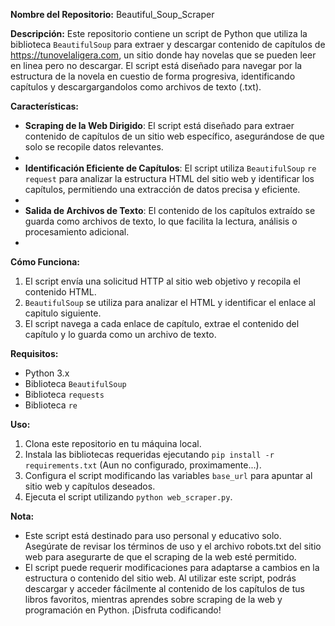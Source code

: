 **Nombre del Repositorio:** Beautiful_Soup_Scraper

**Descripción:**
Este repositorio contiene un script de Python que utiliza la biblioteca `BeautifulSoup` para extraer y descargar contenido de capítulos de https://tunovelaligera.com, un sitio donde hay novelas que se pueden leer en linea pero no descargar. El script está diseñado para navegar por la estructura de la novela en cuestio de forma progresiva, identificando  capítulos y descargargandolos como archivos de texto (.txt).


**Características:**
* **Scraping de la Web Dirigido**: El script está diseñado para extraer contenido de capítulos de un sitio web específico, asegurándose de que solo se recopile datos relevantes.
* 
* **Identificación Eficiente de Capítulos**: El script utiliza `BeautifulSoup` `re` `request` para analizar la estructura HTML del sitio web y identificar los capítulos, permitiendo una extracción de datos precisa y eficiente.
* 
* **Salida de Archivos de Texto**: El contenido de los capítulos extraído se guarda como archivos de texto, lo que facilita la lectura, análisis o procesamiento adicional.
* 

**Cómo Funciona:**
1. El script envía una solicitud HTTP al sitio web objetivo y recopila el contenido HTML.
2. `BeautifulSoup` se utiliza para analizar el HTML y identificar el enlace al capitulo siguiente.
3. El script navega a cada enlace de capítulo, extrae el contenido del capítulo y lo guarda como un archivo de texto.

**Requisitos:**
* Python 3.x
* Biblioteca `BeautifulSoup`
* Biblioteca `requests`
* Biblioteca `re`

**Uso:**
1. Clona este repositorio en tu máquina local.
2. Instala las bibliotecas requeridas ejecutando `pip install -r requirements.txt` (Aun no configurado, proximamente...).
3. Configura el script modificando las variables `base_url` para apuntar al sitio web y capítulos deseados.
4. Ejecuta el script utilizando `python web_scraper.py`.

**Nota:**
* Este script está destinado para uso personal y educativo solo. Asegúrate de revisar los términos de uso y el archivo robots.txt del sitio web para asegurarte de que el scraping de la web esté permitido.
* El script puede requerir modificaciones para adaptarse a cambios en la estructura o contenido del sitio web.
Al utilizar este script, podrás descargar y acceder fácilmente al contenido de los capítulos de tus libros favoritos, mientras aprendes sobre scraping de la web y programación en Python. ¡Disfruta codificando!
